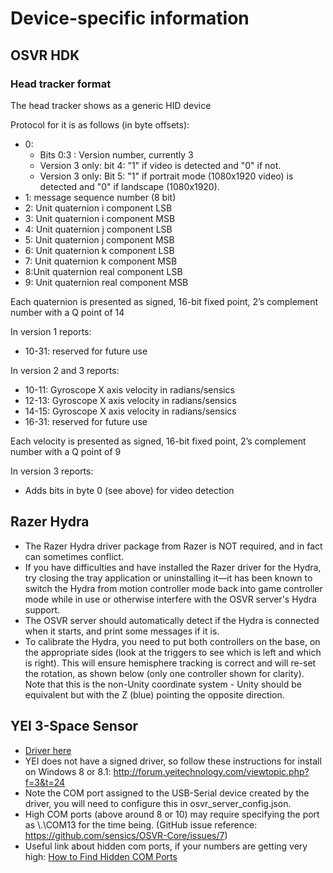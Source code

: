 # Device-specific information

## OSVR HDK
### Head tracker format
The head tracker shows as a generic HID device

Protocol for it is as follows (in byte offsets):

- 0:
  - Bits 0:3 : Version number, currently 3
  - Version 3 only: bit 4: "1" if video is detected and "0" if not.
  - Version 3 only: Bit 5: "1" if portrait mode (1080x1920 video) is detected and "0" if landscape (1080x1920).
- 1: message sequence number (8 bit)
- 2: Unit quaternion i component LSB
- 3: Unit quaternion i component MSB
- 4: Unit quaternion j component LSB
- 5: Unit quaternion j component MSB
- 6: Unit quaternion k component LSB
- 7: Unit quaternion k component MSB
- 8:Unit quaternion real component LSB
- 9: Unit quaternion real component MSB

Each quaternion is presented as signed, 16-bit fixed point, 2’s complement number with a Q point of 14

In version 1 reports:

- 10-31: reserved for future use

In version 2 and 3 reports:
- 10-11: Gyroscope X axis velocity in radians/sensics
- 12-13: Gyroscope X axis velocity in radians/sensics
- 14-15: Gyroscope X axis velocity in radians/sensics
- 16-31: reserved for future use

Each velocity is presented as signed, 16-bit fixed point, 2’s complement number with a Q point of 9

In version 3 reports:
- Adds bits in byte 0 (see above) for video detection

## Razer Hydra

- The Razer Hydra driver package from Razer is NOT required, and in fact can sometimes conflict.
- If you have difficulties and have installed the Razer driver for the Hydra, try closing the tray application or uninstalling it—it has been known to switch the Hydra from motion controller mode back into game controller mode while in use or otherwise interfere with the OSVR server's Hydra support.
- The OSVR server should automatically detect if the Hydra is connected when it starts, and print some messages if it is.
- To calibrate the Hydra, you need to put both controllers on the base, on the appropriate sides (look at the triggers to see which is left and which is right). This will ensure hemisphere tracking is correct and will re-set the rotation, as shown below (only one controller shown for clarity). Note that this is the non-Unity coordinate system - Unity should be equivalent but with the Z (blue) pointing the opposite direction.

## YEI 3-Space Sensor

- [Driver here](http://opengoggles.org/preview/3-Space_Driver_Install.zip)
- YEI does not have a signed driver, so follow these instructions for install on Windows 8 or 8.1: http://forum.yeitechnology.com/viewtopic.php?f=3&t=24
- Note the COM port assigned to the USB-Serial device created by the driver, you will need to configure this in osvr_server_config.json.
- High COM ports (above around 8 or 10) may require specifying the port as \\.\COM13 for the time being. (GitHub issue reference: https://github.com/sensics/OSVR-Core/issues/7)
- Useful link about hidden com ports, if your numbers are getting very high: [How to Find Hidden COM Ports](https://learn.adafruit.com/how-to-find-hidden-com-ports/overview)
